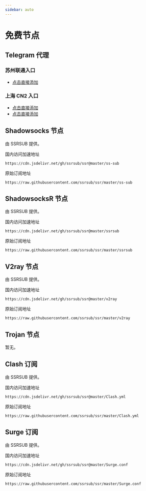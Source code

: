 ```yaml
---
sidebar: auto
---
```


# 免费节点

## Telegram 代理

### 苏州联通入口

- [点击直接添加](https://t.me/proxy?server=ml3.laoshan-tech.tk&port=10628&secret=5daa931e60deaa03a0288dee0bdc7ae0)

### 上海 CN2 入口

- [点击直接添加](https://t.me/proxy?server=ml2.laoshan-tech.tk&port=21233&secret=5daa931e60deaa03a0288dee0bdc7ae0)
- [点击直接添加](https://t.me/proxy?server=ml2.laoshan-tech.tk&port=21234&secret=5daa931e60deaa03a0288dee0bdc7ae0)

## Shadowsocks 节点

由 SSRSUB 提供。

国内访问加速地址

```
https://cdn.jsdelivr.net/gh/ssrsub/ssr@master/ss-sub
```

原始订阅地址

```
https://raw.githubusercontent.com/ssrsub/ssr/master/ss-sub
```

## ShadowsocksR 节点

由 SSRSUB 提供。

国内访问加速地址

```
https://cdn.jsdelivr.net/gh/ssrsub/ssr@master/ssrsub
```

原始订阅地址

```
https://raw.githubusercontent.com/ssrsub/ssr/master/ssrsub
```

## V2ray 节点

由 SSRSUB 提供。

国内访问加速地址

```
https://cdn.jsdelivr.net/gh/ssrsub/ssr@master/v2ray
```

原始订阅地址

```
https://raw.githubusercontent.com/ssrsub/ssr/master/v2ray
```

## Trojan 节点

暂无。

## Clash 订阅

由 SSRSUB 提供。

国内访问加速地址

```
https://cdn.jsdelivr.net/gh/ssrsub/ssr@master/Clash.yml
```

原始订阅地址

```
https://raw.githubusercontent.com/ssrsub/ssr/master/Clash.yml
```

## Surge 订阅

由 SSRSUB 提供。

国内访问加速地址

```
https://cdn.jsdelivr.net/gh/ssrsub/ssr@master/Surge.conf
```

原始订阅地址

```
https://raw.githubusercontent.com/ssrsub/ssr/master/Surge.conf
```
